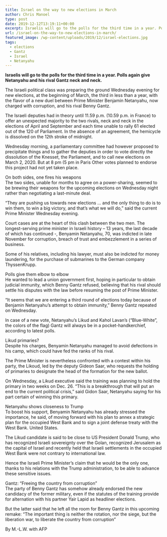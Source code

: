 ```yaml
---
title: Israel on the way to new elections in March
author: Chris Manoel
type: post
date: 2019-12-12T13:19:11+00:00
excerpt: Israelis will go to the polls for the third time in a year. Polls again give Netanyahu and his rival Gantz neck and neck.
url: /israel-on-the-way-to-new-elections-in-march/
featured_image: /wp-content/uploads/2019/12/israel-elections.jpg
tags:
  - elections
  - Gantz
  - Israel
  - Netanyahu
---
```


**Israelis will go to the polls for the third time in a year. Polls again give Netanyahu and his rival Gantz neck and neck.**

The Israeli political class was preparing the ground Wednesday evening for new elections, at the beginning of March, the third in less than a year, with the flavor of a new duel between Prime Minister Benjamin Netanyahu, now charged with corruption, and his rival Benny Gantz.

The Israeli deputies had in theory until 11.59 p.m. (10.59 p.m. in France) to offer an unexpected majority to the two rivals, neck and neck in the elections of April and September and each time unable to rally 61 elected out of the 120 of Parliament. In the absence of an agreement, the hemicycle is dissolved on the 12th stroke of midnight.

Wednesday morning, a parliamentary committee had however proposed to precipitate things and to gather the deputies in order to vote directly the dissolution of the Knesset, the Parliament, and to call new elections on March 2, 2020. But at 8 pm (5 pm in Paris Other votes planned to endorse this project had not yet taken place.

On both sides, one fires his weapons  
The two sides, unable for months to agree on a power-sharing, seemed to be brewing their weapons for the upcoming elections on Wednesday night rather than negotiating a last-minute deal.

&#8220;They are pushing us towards new elections &#8230; and the only thing to do is to win them, to win a big victory, and that&#8217;s what we will do,&#8221; said the current Prime Minister Wednesday evening.

Court cases are at the heart of this clash between the two men. The longest-serving prime minister in Israeli history &#8211; 13 years, the last decade of which has continued -, Benyamin Netanyahu, 70, was indicted in late November for corruption, breach of trust and embezzlement in a series of business.

Some of his relatives, including his lawyer, must also be indicted for money laundering, for the purchase of submarines to the German company ThyssenKrupp.

Polls give them elbow to elbow  
He wanted to lead a union government first, hoping in particular to obtain judicial immunity, which Benny Gantz refused, believing that his rival should settle his disputes with the law before resuming the post of Prime Minister.

&#8220;It seems that we are entering a third round of elections today because of Benjamin Netanyahu&#8217;s attempt to obtain immunity,&#8221; Benny Gantz repeated on Wednesday.

In case of a new vote, Netanyahu&#8217;s Likud and Kahol Lavan&#8217;s (&#8220;Blue-White&#8221;, the colors of the flag) Gantz will always be in a pocket-handkerchief, according to latest polls.

Likud primaries?  
Despite his charges, Benyamin Netanyahu managed to avoid defections in his camp, which could have fed the ranks of his rival.

The Prime Minister is nevertheless confronted with a contest within his party, the Likoud, led by the deputy Gideon Saar, who requests the holding of primaries to designate the head of the formation for the new ballot.

On Wednesday, a Likud executive said the training was planning to hold the primary in two weeks on Dec. 26. &#8220;This is a breakthrough that will put an end to the current political crisis,&#8221; said Gidon Saar, Netanyahu saying for his part certain of winning this primary.

Netanyahu shows closeness to Trump  
To boost his support, Benyamin Netanyahu has already stressed the importance, he said, of moving forward with his plan to annex a strategic plan for the occupied West Bank and to sign a joint defense treaty with the West Bank. United States.

The Likud candidate is said to be close to US President Donald Trump, who has recognized Israeli sovereignty over the Golan, recognized Jerusalem as the capital of Israel and recently held that Israeli settlements in the occupied West Bank were not contrary to international law.

Hence the Israeli Prime Minister&#8217;s claim that he would be the only one, thanks to his relations with the Trump administration, to be able to advance these sensitive issues.

Gantz: &#8220;Freeing the country from corruption&#8221;  
The party of Benny Gantz has somehow already endorsed the new candidacy of the former military, even if the statutes of the training provide for alternation with his partner Yair Lapid as headliner elections.

But the latter said that he left all the room for Benny Gantz in this upcoming remake: &#8220;The important thing is neither the rotation, nor the siege, but the liberation war, to liberate the country from corruption&#8221;

By M.-L.W. with AFP
